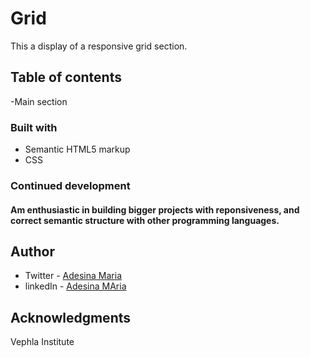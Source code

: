 
# Grid

This a display of a responsive grid section. 

## Table of contents
  -Main section

### Built with

- Semantic HTML5 markup
- CSS 

### Continued development

#### Am enthusiastic in building bigger projects with reponsiveness, and correct semantic structure with other programming languages.

## Author

- Twitter - [Adesina Maria](https://x.com/Omolomar?t=hhudE)
- linkedIn - [Adesina MAria](https://www.linkedin.com/in/maria-adesina-04291223a)

## Acknowledgments

Vephla Institute
